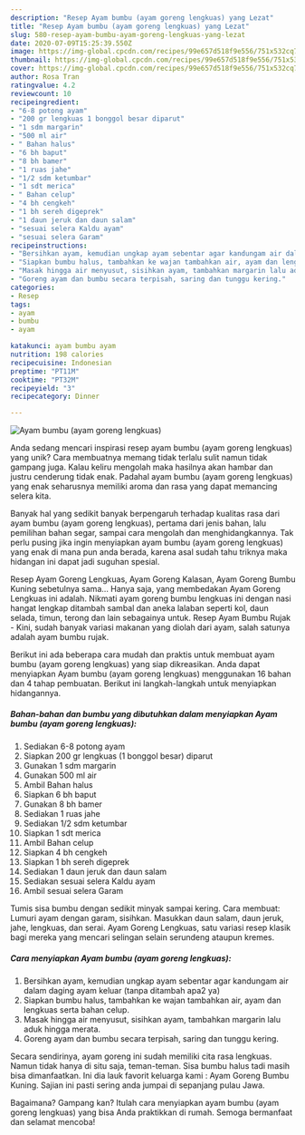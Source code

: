 ```yaml
---
description: "Resep Ayam bumbu (ayam goreng lengkuas) yang Lezat"
title: "Resep Ayam bumbu (ayam goreng lengkuas) yang Lezat"
slug: 580-resep-ayam-bumbu-ayam-goreng-lengkuas-yang-lezat
date: 2020-07-09T15:25:39.550Z
image: https://img-global.cpcdn.com/recipes/99e657d518f9e556/751x532cq70/ayam-bumbu-ayam-goreng-lengkuas-foto-resep-utama.jpg
thumbnail: https://img-global.cpcdn.com/recipes/99e657d518f9e556/751x532cq70/ayam-bumbu-ayam-goreng-lengkuas-foto-resep-utama.jpg
cover: https://img-global.cpcdn.com/recipes/99e657d518f9e556/751x532cq70/ayam-bumbu-ayam-goreng-lengkuas-foto-resep-utama.jpg
author: Rosa Tran
ratingvalue: 4.2
reviewcount: 10
recipeingredient:
- "6-8 potong ayam"
- "200 gr lengkuas 1 bonggol besar diparut"
- "1 sdm margarin"
- "500 ml air"
- " Bahan halus"
- "6 bh baput"
- "8 bh bamer"
- "1 ruas jahe"
- "1/2 sdm ketumbar"
- "1 sdt merica"
- " Bahan celup"
- "4 bh cengkeh"
- "1 bh sereh digeprek"
- "1 daun jeruk dan daun salam"
- "sesuai selera Kaldu ayam"
- "sesuai selera Garam"
recipeinstructions:
- "Bersihkan ayam, kemudian ungkap ayam sebentar agar kandungam air dalam daging ayam keluar (tanpa ditambah apa2 ya)"
- "Siapkan bumbu halus, tambahkan ke wajan tambahkan air, ayam dan lengkuas serta bahan celup."
- "Masak hingga air menyusut, sisihkan ayam, tambahkan margarin lalu aduk hingga merata."
- "Goreng ayam dan bumbu secara terpisah, saring dan tunggu kering."
categories:
- Resep
tags:
- ayam
- bumbu
- ayam

katakunci: ayam bumbu ayam 
nutrition: 198 calories
recipecuisine: Indonesian
preptime: "PT11M"
cooktime: "PT32M"
recipeyield: "3"
recipecategory: Dinner

---
```



![Ayam bumbu (ayam goreng lengkuas)](https://img-global.cpcdn.com/recipes/99e657d518f9e556/751x532cq70/ayam-bumbu-ayam-goreng-lengkuas-foto-resep-utama.jpg)

Anda sedang mencari inspirasi resep ayam bumbu (ayam goreng lengkuas) yang unik? Cara membuatnya memang tidak terlalu sulit namun tidak gampang juga. Kalau keliru mengolah maka hasilnya akan hambar dan justru cenderung tidak enak. Padahal ayam bumbu (ayam goreng lengkuas) yang enak seharusnya memiliki aroma dan rasa yang dapat memancing selera kita.

Banyak hal yang sedikit banyak berpengaruh terhadap kualitas rasa dari ayam bumbu (ayam goreng lengkuas), pertama dari jenis bahan, lalu pemilihan bahan segar, sampai cara mengolah dan menghidangkannya. Tak perlu pusing jika ingin menyiapkan ayam bumbu (ayam goreng lengkuas) yang enak di mana pun anda berada, karena asal sudah tahu triknya maka hidangan ini dapat jadi suguhan spesial.

Resep Ayam Goreng Lengkuas, Ayam Goreng Kalasan, Ayam Goreng Bumbu Kuning sebetulnya sama… Hanya saja, yang membedakan Ayam Goreng Lengkuas ini adalah. Nikmati ayam goreng bumbu lengkuas ini dengan nasi hangat lengkap ditambah sambal dan aneka lalaban seperti kol, daun selada, timun, terong dan lain sebagainya untuk. Resep Ayam Bumbu Rujak - Kini, sudah banyak variasi makanan yang diolah dari ayam, salah satunya adalah ayam bumbu rujak.


Berikut ini ada beberapa cara mudah dan praktis untuk membuat ayam bumbu (ayam goreng lengkuas) yang siap dikreasikan. Anda dapat menyiapkan Ayam bumbu (ayam goreng lengkuas) menggunakan 16 bahan dan 4 tahap pembuatan. Berikut ini langkah-langkah untuk menyiapkan hidangannya.

<!--inarticleads1-->

##### Bahan-bahan dan bumbu yang dibutuhkan dalam menyiapkan Ayam bumbu (ayam goreng lengkuas):

1. Sediakan 6-8 potong ayam
1. Siapkan 200 gr lengkuas (1 bonggol besar) diparut
1. Gunakan 1 sdm margarin
1. Gunakan 500 ml air
1. Ambil  Bahan halus
1. Siapkan 6 bh baput
1. Gunakan 8 bh bamer
1. Sediakan 1 ruas jahe
1. Sediakan 1/2 sdm ketumbar
1. Siapkan 1 sdt merica
1. Ambil  Bahan celup
1. Siapkan 4 bh cengkeh
1. Siapkan 1 bh sereh digeprek
1. Sediakan 1 daun jeruk dan daun salam
1. Sediakan sesuai selera Kaldu ayam
1. Ambil sesuai selera Garam


Tumis sisa bumbu dengan sedikit minyak sampai kering. Cara membuat: Lumuri ayam dengan garam, sisihkan. Masukkan daun salam, daun jeruk, jahe, lengkuas, dan serai. Ayam Goreng Lengkuas, satu variasi resep klasik bagi mereka yang mencari selingan selain serundeng ataupun kremes. 

<!--inarticleads2-->

##### Cara menyiapkan Ayam bumbu (ayam goreng lengkuas):

1. Bersihkan ayam, kemudian ungkap ayam sebentar agar kandungam air dalam daging ayam keluar (tanpa ditambah apa2 ya)
1. Siapkan bumbu halus, tambahkan ke wajan tambahkan air, ayam dan lengkuas serta bahan celup.
1. Masak hingga air menyusut, sisihkan ayam, tambahkan margarin lalu aduk hingga merata.
1. Goreng ayam dan bumbu secara terpisah, saring dan tunggu kering.


Secara sendirinya, ayam goreng ini sudah memiliki cita rasa lengkuas. Namun tidak hanya di situ saja, teman-teman. Sisa bumbu halus tadi masih bisa dimanfaatkan. Ini dia lauk favorit keluarga kami : Ayam Goreng Bumbu Kuning. Sajian ini pasti sering anda jumpai di sepanjang pulau Jawa. 

Bagaimana? Gampang kan? Itulah cara menyiapkan ayam bumbu (ayam goreng lengkuas) yang bisa Anda praktikkan di rumah. Semoga bermanfaat dan selamat mencoba!
